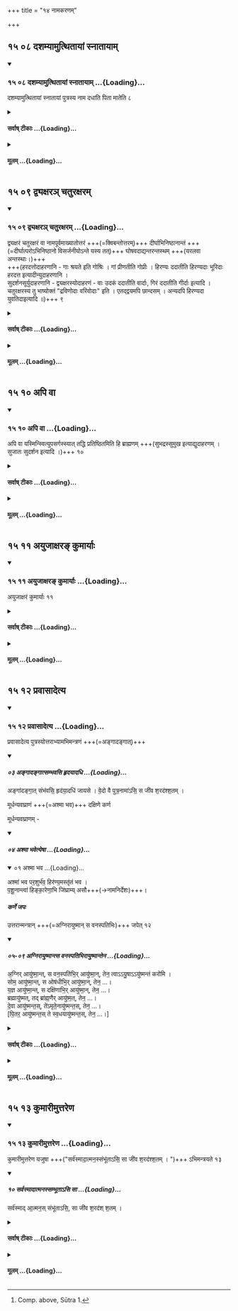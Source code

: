 +++
title = "१४ नामकरणम्"

+++


## १५ ०८ दशम्यामुत्थितायां स्नातायाम्

<div class="js_include" includetitle="true" newlevelforh1="3" unfilled url="/vedAH_yajuH/taittirIyam/sUtram/ApastambaH/gRhyam/sUtra-pAThaH/vishvAsa-prastutiH/14_nAmakaraNam/15_08_dashamyAmutthitAyAM_snAtAyAm.md">
<details open><summary><h3>१५ ०८ दशम्यामुत्थितायां स्नातायाम् ...{Loading}...</h3></summary>

दशम्यामुत्थितायां स्नातायां पुत्रस्य नाम दधाति पिता मातेति ८

</details>
</div>
<div class="js_include collapsed" newlevelforh1="4" title="सर्वाष् टीकाः" unfilled url="/vedAH_yajuH/taittirIyam/sUtram/ApastambaH/gRhyam/sUtra-pAThaH/sarvASh_TIkAH/14_nAmakaraNam/15_08_dashamyAmutthitAyAM_snAtAyAm.md">
<details><summary><h4>सर्वाष् टीकाः ...{Loading}...</h4></summary>
<details><summary>Oldenberg</summary>

8. On the tenth day, after (the mother) has risen and taken a bath, he gives a name to the son. The father and the mother (should pronounce that name first).
</details>
<details><summary>हरदत्त-प्रस्तावः</summary>

एवं जातकर्मोक्त्वा क्रमप्राप्तं नामकरणमाह—
</details>
<details><summary>हरदत्तः</summary>

उत्थानं नाम सूतिकालिङ्गानामग्न्युदकुम्भादीनामपनयनम् ।
भर्तुश्च नापितकर्म ।
यच्चान्यत् स्त्रियो विदुः तच्च सर्ववर्णानां दशमेऽहनि भवति ।
दशमीशब्देन न रात्रिरुच्यते किं तर्हि ? अहोरात्रसमुदायः यथा "तस्मात् सदृशीनां रात्रीणाम्" इति ।
तत्र परिभाषावशादहन्येव कर्म स्नानं च सति सम्भवे तस्मिन्नेवाहनि नियमेन भवति ।
प्रकारणादेव सिद्धे पुत्रस्येति वचनं वक्ष्यमाणो "नाम्नो लक्षणविशेषः" तस्यैव यथा स्यात् ।
तेन कुमार्याः "अयुजाक्षरं कुमार्याः" (आप.गृ.१५-११.) इत्येतावदेव भवति ।
न "नामपूर्वमाख्यातोत्तरम्" इत्यादि ।
**पिता मातेति** वचनं तौ नामाग्रेऽभिव्याहरेतामित्येवमर्थम् । विज्ञायते च "पिता माता च दधतुर्यदग्रे" ( तै. सं.१-५-१०.) इति ।
तत्र प्रयोगः– शुचीन् मन्त्रवतस्सर्वकृत्येषु भोजयेद् (आप.ध.२-१४-९.) इति ब्राह्मणान् भोजयित्वा पिता माता च नामाग्रेऽभिव्याहृत्याशीर्वचनं ब्राह्मणैरभिव्याहारयेताम् ।
अमुष्मै स्वस्तीति कल्पान्तरे दर्शनात् ।
केचित् नाम करिष्याव सङ्कल्पमिच्छन्ति ॥८॥
</details>
<details><summary>सुदर्शनः</summary>

**दशम्यां** रात्रौ दशमेऽहनि ।
**उत्थितायां** सूतिकागृहान्निष्क्रान्तायां प्रसूतिकायां स्नातायां च सत्याम् ।
एवं वदता दशमेऽहनि निष्क्रम्य स्नातव्यमित्युक्तं भवति ।
**पुत्रस्य पिता नाम दधाति** व्यवस्थापयति ; न तु करोति; शब्दार्थयोस्सम्बन्धस्य नित्यत्वात् ।
**माता च** ।
इतिशब्दश्चार्थे, मातापितरौ सहितौ नाम धत्त इति ।
इममर्थं मन्त्रवर्णोऽप्याह "मम नाम प्रथमं जातवेदः पिता माता च दधतुर्यदग्रे" (तै.सं.१-५-१०) इति ॥८॥
</details>
</details>
</div>
<div class="js_include collapsed" newlevelforh1="4" title="मूलम्" unfilled url="/vedAH_yajuH/taittirIyam/sUtram/ApastambaH/gRhyam/sUtra-pAThaH/mUlam/14_nAmakaraNam/15_08_dashamyAmutthitAyAM_snAtAyAm.md">
<details><summary><h4>मूलम् ...{Loading}...</h4></summary>

दशम्यामुत्थितायां स्नातायां पुत्रस्य नाम दधाति पिता मातेति ।

</details>
</div>

## १५ ०९ द्व्यक्षरञ् चतुरक्षरम्

<div class="js_include" includetitle="true" newlevelforh1="3" unfilled url="/vedAH_yajuH/taittirIyam/sUtram/ApastambaH/gRhyam/sUtra-pAThaH/vishvAsa-prastutiH/14_nAmakaraNam/15_09_dvyaxara~n_chaturaxaram.md">
<details open><summary><h3>१५ ०९ द्व्यक्षरञ् चतुरक्षरम् ...{Loading}...</h3></summary>

द्व्यक्षरं चतुरक्षरं वा नामपूर्वमाख्यातोत्तरं +++(=क्विबन्तोत्तरम्)+++ दीर्घाभिनिष्ठानान्तं +++(=दीर्घात्परोऽभिनिष्ठानो विसर्जनीयोऽन्ते यस्य तत्)+++ घोषवदाद्यन्तरन्तस्थम् +++(यरलवा अन्तस्थाः।)+++  
+++(हरदत्तोदाहरणानि - गाः श्रयते इति गोश्रिः । गां प्रीणतीति गोप्रीः । हिरण्यः ददातीति हिरण्यदाः भूरिदाः हरदत्त इत्यादीन्युदाहरणानि ।  
सुदर्शनसूर्युदाहरणानि - द्व्यक्षरस्योदाहरणं - वाः उदकं ददातीति वार्दाः, गिरं ददातीति गीर्दाः इत्यादि । चतुरक्षरस्य तु भाष्योक्तं "द्रविणोदाः वरिवोदाः" इति । एतद्द्वयमपि छान्दसम् । अन्यदपि हिरण्यदा युवतिदाइत्यादि ॥)+++
९

</details>
</div>
<div class="js_include collapsed" newlevelforh1="4" title="सर्वाष् टीकाः" unfilled url="/vedAH_yajuH/taittirIyam/sUtram/ApastambaH/gRhyam/sUtra-pAThaH/sarvASh_TIkAH/14_nAmakaraNam/15_09_dvyaxara~n_chaturaxaram.md">
<details><summary><h4>सर्वाष् टीकाः ...{Loading}...</h4></summary>
<details><summary>Oldenberg</summary>

9. (It should be a name) of two syllables or of four syllables; the first part should be a noun; the second a verb; it should have a long vowel (or) the Visarga at the end, should begin with a sonant, and contain a semi-vowel.
</details>
<details><summary>हरदत्तः</summary>

अथ नाम्नो लक्षणविशेषः ।
सव्यञ्जनो निर्व्यञ्जनो वा स्वरो **ऽक्षरं नाम** द्रव्यप्रधानं, तत्पूर्वपदं यत्र तत् **नामपूर्वं** क्रियानिमित्तमाख्यातं, तदुत्तरपदं यत्र तत् **आख्यातोत्तरं** दीर्घात्परोऽभिनिष्ठानो विसर्जनीयोऽन्ते यस्य तत् **दीर्घाभिनिष्ठानान्तम्** तथा घोषवद्व्यञ्जनमादिभूतं यस्य तत् **घोषवदादि** अन्तर्मध्ये अन्तस्था यस्य तत् **अन्तरन्तस्थम्** वर्गाणां तृतीयचतुर्थौ हकारश्च घोषवन्तः ।
यरलवा अन्तस्थाः ।
दिवं नयतीति द्युतिः ।
गाः श्रयते इति गोश्रिः ।
गां प्रीणातीति गोप्रीः ।
हिरण्यं ददातीति हिरण्यदाः
भूरिदाः हरदत्त इत्यादीन्युदाहरणानि ।
"ऋष्यणूकं देवाताणूकं वा यथा वैषां पूर्वपुरुषाणां नामानि स्यु"रिति (बौ.गृ. २.२.२८,२९.) बौधायनः ।
**ऋष्यणूकं** ऋष्यभिधायि–वसिष्ठो जमदग्निरिति ।
**देवताणूकं** देवताभिधायि रुद्रो विष्णुरिति ।
**पूर्वपुरुषाः** पित्रादयः ॥९॥
</details>
<details><summary>सुदर्शनः</summary>

अथ व्यवस्थापनीयस्य नाम्नो लक्षणमुच्यते– **द्व्यक्षरं चतुरक्षरं** वेति समासेऽभिप्रेतः, न तु रूढिः "नामपूर्वमाख्यातोत्तरम्" इति पूर्वोत्तरखण्डव्यवस्थापनात् ।
नापि वाक्यम् ; तस्य द्रव्यवाचकत्वाभावात् ।
कुतः पुनर्वाक्यसमासयोरर्थवत्समुदायत्वाविशेषेऽपि समास एव द्रव्यवाचको न वाक्यम्? इति चेत् ; "कृत्तद्धितसमासाश्च" (पा.सू.१-२-४६.) इति समासग्रहणस्य नियमार्थत्वात् ।
**नामपूर्वं**, द्रव्यवाचकं सुबन्तं पदं नाम, तत्पूर्वं यस्य तन्नामपूर्वम् ।
तथा आख्यातमुत्तरं पदं यस्य नाम्नस्तदाख्यातोत्तरम् ।

ननु– "सुप्सुपा" इति समासनियमात् आख्यातेन तिङन्तेन नैव समासः? सत्यम् ; अत एवात्र आख्यातशब्देन आख्यातसदृशं क्विबन्तं सुबन्तमेव विवक्षितम् ।
सादृश्यं च क्रियाप्राधान्याभावेऽपि क्रियावाचित्वमात्रात्, "क्विबन्तो धातुत्वं न जहाति" इति धातुसंज्ञत्वाच्च ।
**दीर्घाभिनिष्ठानान्तं** दीर्घश्चाभिनिष्ठानश्चान्ते यस्य नाम्नस्तत्तथोक्तम् ।
अभिनिष्ठान इति विसर्जनीयस्य पूर्वाचार्याणां संज्ञा ।
घोषवान् वर्ण आदिर्यस्य नाम्नस्तत् **घोषवदादि ।**
घेषवर्णाश्च प्रातिशाख्यसूत्रे प्रसिद्धाः, "ऊष्मविसर्जनीयप्रथमद्वितीया अघोषाः
न हकारः ।
व्यञ्जनशेषो घोषवान् "इति ।
**अन्तरन्तस्थं** अन्तः मध्ये यस्य नाम्नोऽन्तस्थाः यरलवास्तत्तथोक्तम् ।
द्व्यक्षरस्योदाहरणं–वार्दाः,
वाः उदकं ददातीति वार्दाः, गिरं ददातीति गीर्दाः इत्यादि ।
चतुरक्षरस्य तु भाष्योक्तं "द्रविणोदाः वरिवोदाः" इति ।
एतद्द्वयमपि छान्दसम् ।
अन्यदपि हिरण्यदा युवतिदा इत्यादि ॥९॥
</details>
</details>
</div>
<div class="js_include collapsed" newlevelforh1="4" title="मूलम्" unfilled url="/vedAH_yajuH/taittirIyam/sUtram/ApastambaH/gRhyam/sUtra-pAThaH/mUlam/14_nAmakaraNam/15_09_dvyaxara~n_chaturaxaram.md">
<details><summary><h4>मूलम् ...{Loading}...</h4></summary>

द्व्यक्षरं चतुरक्षरं वा नामपूर्वमाख्यातोत्तरं दीर्घाभिनिष्ठानान्तं घोषवदाद्यन्तरन्तस्थम् ।

</details>
</div>

## १५ १० अपि वा

<div class="js_include" includetitle="true" newlevelforh1="3" unfilled url="/vedAH_yajuH/taittirIyam/sUtram/ApastambaH/gRhyam/sUtra-pAThaH/vishvAsa-prastutiH/14_nAmakaraNam/15_10_api_vA.md">
<details open><summary><h3>१५ १० अपि वा ...{Loading}...</h3></summary>

अपि वा यस्मिन्स्वित्युपसर्गस्स्यात् तद्धि प्रतिष्ठितमिति हि ब्राह्मणम् +++(सुभद्रस्सुमुख इत्याद्युदाहरणम् । सुजातः सुदर्शन इत्यादि ।)+++ १०  

</details>
</div>
<div class="js_include collapsed" newlevelforh1="4" title="सर्वाष् टीकाः" unfilled url="/vedAH_yajuH/taittirIyam/sUtram/ApastambaH/gRhyam/sUtra-pAThaH/sarvASh_TIkAH/14_nAmakaraNam/15_10_api_vA.md">
<details><summary><h4>सर्वाष् टीकाः ...{Loading}...</h4></summary>
<details><summary>Oldenberg</summary>

10. Or it should contain the particle su, for such a name has a firm foundation; thus it is said in a Brāhmaṇa.
</details>
<details><summary>हरदत्तः</summary>

अपि वा अयमपि पक्षः– यस्मिन्नाम्नि "सु" इत्ययमुपसर्गः स्यात् तदेव तत्र लक्षणम् ।
नान्यद्व्यक्षरत्वादि ।
तद्धि प्रतिष्ठितम् ।
हि शब्दोऽतिशये ।
पूर्वस्मादप्यतिशयेन प्रतिष्ठितं, तेन पूर्वमपि द्व्यक्षरादि प्रतिष्ठितम् ।
तथा च पूर्वस्मिन्नेव लक्षणे स्थित्वा भरद्वाज आह–द्व्यक्षरं चतुरक्षरं वा घोषवदाद्यन्तरन्तस्थं दीर्घाभिनिष्ठानान्तं तद्धि प्रसिद्धमिति विज्ञायते इति ।
**प्रतिष्ठितमिति** ।
ध्रुवमविनाश्यायुष्यमित्यर्थः ।
सुभद्रस्सुमुख इत्याद्युदाहरणम् ।
उपसर्ग इति वचनात्सोमसुदित्यादि प्रतिष्ठितं न भवति ॥१०॥
</details>
<details><summary>सुदर्शनः</summary>

अपि वा यस्मिन्नाम्नि "सु" इत्ययुमुपसर्गस्स्यात् तन्नाम **प्रतिष्ठितं** आयुष्मद्यज्ञादिक्रियावच्च भवति ; यथा– सुजातः सुदर्शन इत्यादि ।
इह ब्राह्मणग्रहणात् द्व्यक्षरादिविशेषणैः स्विति विशेषणं विकल्प्यते ।
हि शब्दोऽनर्थको निपातः, "अनर्थको मिताक्षरेषु" इति वचनात् ।
उपसर्गग्रहणमुपसर्गप्रतिरूपकाणां सुतसोमेत्यादीनां व्युदासार्थम् ।
अत्र बोधायनो विकल्पान्तराण्याह— "ऋष्यणूकं देवताणूकं वा यथा वैषां पूर्वपुरुषाणां नामानि स्युः" इति ।
अणूकमभिधायकं, प्रकरणात् ।
ऋष्यणूकं वसिष्ठः नारदः इत्यादि ।
देवताणूकं विष्णुः शिवः इति ।
पूर्वपुरुषाणां पितृपितामहादीनां वा नामानि यज्ञशर्मा, सोमशर्मा इत्यादिनि ॥१०॥
</details>
</details>
</div>
<div class="js_include collapsed" newlevelforh1="4" title="मूलम्" unfilled url="/vedAH_yajuH/taittirIyam/sUtram/ApastambaH/gRhyam/sUtra-pAThaH/mUlam/14_nAmakaraNam/15_10_api_vA.md">
<details><summary><h4>मूलम् ...{Loading}...</h4></summary>

अपि वा यस्मिन् स्वित्युपसर्गस्स्यात् तद्धि प्रतिष्ठितमिति हि ब्राह्मणम् ।

</details>
</div>

## १५ ११ अयुजाक्षरङ् कुमार्याः

<div class="js_include" includetitle="true" newlevelforh1="3" unfilled url="/vedAH_yajuH/taittirIyam/sUtram/ApastambaH/gRhyam/sUtra-pAThaH/vishvAsa-prastutiH/14_nAmakaraNam/15_11_ayujAxara~N_kumAryAH.md">
<details open><summary><h3>१५ ११ अयुजाक्षरङ् कुमार्याः ...{Loading}...</h3></summary>

अयुजाक्षरं कुमार्याः ११

</details>
</div>
<div class="js_include collapsed" newlevelforh1="4" title="सर्वाष् टीकाः" unfilled url="/vedAH_yajuH/taittirIyam/sUtram/ApastambaH/gRhyam/sUtra-pAThaH/sarvASh_TIkAH/14_nAmakaraNam/15_11_ayujAxara~N_kumAryAH.md">
<details><summary><h4>सर्वाष् टीकाः ...{Loading}...</h4></summary>
<details><summary>Oldenberg</summary>

11. A girl's name should have an odd number of syllables.
</details>
<details><summary>हरदत्तः</summary>

या संख्या अर्थविमितुं न शक्यते सा अयुक् संख्या ।
अयुञ्जि अक्षराणि यत्र तत् अयुजाक्षरम्–एकाक्षरं त्र्यक्षरमित्यादि ।
एतावदेव कुमार्या नामलणम्–गौः, वाक्, पृथिवि, पार्वतीति ॥११॥
</details>
<details><summary>सुदर्शनः</summary>

**अयुगक्षरं** विषमाक्षरं **कुमार्या** नाम भवति ।
अयुजाक्षरमिति छान्दसः ।
अयुगक्षरत्वमेकमेवात्र विशेषणम्, द्व्यक्षरादीनामनेन निवर्तितत्वात् ।
तद्यथा– श्रीः, गौः, भारती, कमला, पतिवल्लभा, कमलेक्षणा, इत्यादि ।
कुमार्या अपि जातकादयश्चौलान्ताः देहसंस्कारार्थाः क्रियास्तूष्णीं कर्तव्या एव ।
"अमन्त्रिका तु कार्येयं स्त्रीणामावृदशेषतः ॥
संस्कारार्थं शरीरस्य यथाकालं यथाक्रमम्" ॥
(म.स्मृ.२-६६.)
इति मनुवचनात् ।
इह च द्रव्यनिष्ठा भावार्थाः प्राशनवपनादय एव निष्कृष्य कर्तव्याः, न तु होमाः ; एवमेव शिष्टाचारात्, स्मृत्यर्थसारे दृष्टत्वाच्च ॥११॥
</details>
</details>
</div>
<div class="js_include collapsed" newlevelforh1="4" title="मूलम्" unfilled url="/vedAH_yajuH/taittirIyam/sUtram/ApastambaH/gRhyam/sUtra-pAThaH/mUlam/14_nAmakaraNam/15_11_ayujAxara~N_kumAryAH.md">
<details><summary><h4>मूलम् ...{Loading}...</h4></summary>

अयुजाक्षरं कुमार्याः ।

</details>
</div>

## १५ १२ प्रवासादेत्य

<div class="js_include" includetitle="true" newlevelforh1="3" unfilled url="/vedAH_yajuH/taittirIyam/sUtram/ApastambaH/gRhyam/sUtra-pAThaH/vishvAsa-prastutiH/14_nAmakaraNam/15_12_pravAsAdetya.md">
<details open><summary><h3>१५ १२ प्रवासादेत्य ...{Loading}...</h3></summary>


प्रवासादेत्य पुत्रस्योत्तराभ्यामभिमन्त्रणं +++(=अङ्गादङ्गात्)+++  

<div class="js_include bg-light-yellow" includetitle="false" newlevelforh1="2" unfilled="" url="/vedAH_yajuH/taittirIyam/sUtram/ApastambaH/gRhyam/ekAgnikANDam/vishvAsa-prastutiH/2_14/03_angAdangAtsambhavasi_hRdayAdadhi.md">
<details open><summary><h5>०३ अङ्गादङ्गात्सम्भवसि हृदयादधि ...{Loading}...</h5></summary>


अङ्गा॑दङ्गा॒त् संभ॑वसि॒ हृद॑या॒दधि॑ जायसे । वे॒दो वै पुत्र॒नामा॑ऽसि॒ स जी॑व श॒रद॑श्श॒तम् ।  

</details>
</div>


मूर्धन्यवघ्राणं +++(=अश्मा भव)+++  दक्षिणे कर्ण  

मूर्धन्यवघ्राणम् -
<div class="js_include bg-light-yellow" includetitle="false" newlevelforh1="2" unfilled="" url="/vedAH_yajuH/taittirIyam/sUtram/ApastambaH/gRhyam/ekAgnikANDam/vishvAsa-prastutiH/2_14/04_ashmA_bhavetyeShA.md">
<details open><summary><h5>०४ अश्मा भवेत्येषा ...{Loading}...</h5></summary>
<div class="js_include" includetitle="false" newlevelforh1="2" unfilled="" url="/vedAH_yajuH/taittirIyam/sUtram/ApastambaH/gRhyam/ekAgnikANDam/vishvAsa-prastutiH/2_12/01_ashmA_bhava.md">
<details open><summary><h7>०१ अश्मा भव ...{Loading}...</h7></summary>



अश्मा॑ भव पर॒शुर्भ॑व॒ हिर॑ण्य॒मस्तृ॑तं भव ।  
प॒शू॒नान्त्वा॑ हिङ्का॒रेणा॒भि  जि॑घ्राम्य् असौ+++(→नामनिर्देशः)+++।

</details>
</div>
</details>
</div>


##### कर्णे जपः  
उत्तरान्मन्त्रान् +++(=अग्निरायुष्मान् स वनस्पतिभिः)+++ जपेत् १२  
<div class="js_include bg-light-yellow" includetitle="false" newlevelforh1="2" unfilled="" url="/vedAH_yajuH/taittirIyam/sUtram/ApastambaH/gRhyam/ekAgnikANDam/vishvAsa-prastutiH/2_14/05-09_agnirAyuShmAntsa_vanaspatibhirAyuShmAntena.md">
<details open><summary><h5>०५-०९ अग्निरायुष्मान्त्स वनस्पतिभिरायुष्मान्तेन ...{Loading}...</h5></summary>


अ॒ग्निर् आयु॑ष्मा॒न्त्, स वन॒स्पति॑भि॒र् आयु॑ष्मा॒न्, तेन॒ त्वाऽऽयु॒षाऽऽयु॑ष्मन्तं करोमि ।  
सोम॒ आयु॑ष्मा॒न्त्, स ओष॑धीभि॒र् आयु॑ष्मा॒न्, तेन॒ …।  
य॒ज्ञ आयु॑ष्मा॒न्त्, स दक्षि॑णाभि॒र् आयु॑ष्मा॒न्, तेन॒ …।  
ब्रह्मायु॑ष्मत्, तद् ब्रा॑ह्म॒णैर् आयु॑ष्म॒त्, तेन॒ …।  
दे॒वा आयु॑ष्मन्त॒स्, ते॑ऽमृते॒नायु॑ष्मन्त॒स्, तेन॒ …।  
[पि॒तर॒ आयु॑ष्मन्त॒स् ते स्व॒धयायु॑ष्मन्त॒स्, तेन॒ …।]

</details>
</div>
</details>
</div>
<div class="js_include collapsed" newlevelforh1="4" title="सर्वाष् टीकाः" unfilled url="/vedAH_yajuH/taittirIyam/sUtram/ApastambaH/gRhyam/sUtra-pAThaH/sarvASh_TIkAH/14_nAmakaraNam/15_12_pravAsAdetya.md">
<details><summary><h4>सर्वाष् टीकाः ...{Loading}...</h4></summary>
<details><summary>Oldenberg</summary>

12. [^2]  When (the father) returns from a journey, he should address the child and kiss him on his head with the next two (verses, M. II, 14, 3. 4), and should murmur the next Mantras (II, 14, 5) into his right ear.


[^2]:  Comp. above, Sūtra 1.
</details>
<details><summary>हरदत्तः</summary>

**प्रवासाद्** आगत्य तु **उत्तराभ्यामभिमन्त्रणमवघ्राणं च** क्रमेण कर्तव्यम् ।
अङ्गादङ्गादित्यभिमन्त्रणं, "अश्मा भव" इत्यवघ्राणम् ।
नामनिर्देशश्च "अभिजिघ्रामि यज्ञशर्म"न्निति ।
मन्त्रलिङ्गात् कुमार्या अभिमन्त्रणान्तरोपदेशाच्च सिद्धे पुत्रग्रहणं मूर्धन्यवघ्राणं दक्षिणे कर्णे जापश्च कुमार्या मा भूत् ।
अन्यथा लिङ्गविरोधाभावात् उभयं कुमार्या अपि स्यात् ।
तस्या अपि प्रकृतत्वात् ।
कुमारीमुत्तरेणेत्ययं च अभिमन्त्रणस्यैव प्रत्याम्नायः स्यात्, नेतरयोः ।
उत्तरे मन्त्राः "अग्निरायुष्मानिति पञ्चे"त्यादिष्टाः । तान् पुत्रस्य **दक्षिणे कर्णे जपेत्** ।
मन्त्रग्रहणं क्रियते "अग्निरायुष्मानिति पञ्चे"त्यस्य पञ्चशब्दस्य मन्त्रेषु वृत्तिरिति प्रज्ञापनार्थम् ॥१२॥
</details>
<details><summary>सुदर्शनः</summary>

**प्रवासादागत्योत्तराभ्यां** "अङ्गादङ्गात्" "अश्मा भव" इत्येताभ्यां **पुत्रस्याभिमन्त्रणं** कर्तव्यम् ।
तथैताभ्यामेव **मूर्धन्यवघ्राणम्** ।
असावित्यस्य स्थाने दशम्यां कृतं नाम सम्बुद्ध्या गृह्णाति ।
केचित् "अङ्गादङ्गादित्यभिमन्त्रणम् ।" "अश्मा भवे"त्यवघ्राणमिति ।
तथा सति एवं विभज्यैव विनियुञ्जीत, क्रमेणेति वा ब्रूयात् ।
ततः पुत्रस्य **दक्षिणे कर्णे उत्तरान्** "अग्निरायुष्मान् स वनस्पतिभिः" इत्यादिकान् सानुषङ्गान् पञ्च **मन्त्रान् जपेत्** ।
एतच्च त्रयं प्रतिपुत्रमावर्तते ॥१२॥
</details>
</details>
</div>
<div class="js_include collapsed" newlevelforh1="4" title="मूलम्" unfilled url="/vedAH_yajuH/taittirIyam/sUtram/ApastambaH/gRhyam/sUtra-pAThaH/mUlam/14_nAmakaraNam/15_12_pravAsAdetya.md">
<details><summary><h4>मूलम् ...{Loading}...</h4></summary>

प्रवासादेत्य पुत्रस्योत्तराभ्यामभिमन्त्रणं मूर्धन्यवघ्राणं दक्षिणे कर्ण उत्तरान् मन्त्रान् जपेत्।

</details>
</div>

## १५ १३ कुमारीमुत्तरेण

<div class="js_include" includetitle="true" newlevelforh1="3" unfilled url="/vedAH_yajuH/taittirIyam/sUtram/ApastambaH/gRhyam/sUtra-pAThaH/vishvAsa-prastutiH/14_nAmakaraNam/15_13_kumArImuttareNa.md">
<details open><summary><h3>१५ १३ कुमारीमुत्तरेण ...{Loading}...</h3></summary>

कुमारीमुत्तरेण यजुषा +++("सर्व॑स्मादा॒त्मन॒स्संभू॑ताऽसि॒ सा जी॑व श॒रद॑श्श॒तम् । ")+++ ऽभिमन्त्रयते १३  

<div class="js_include bg-light-yellow" includetitle="false" newlevelforh1="2" unfilled="" url="/vedAH_yajuH/taittirIyam/sUtram/ApastambaH/gRhyam/ekAgnikANDam/vishvAsa-prastutiH/2_14/10_sarvasmAdAtmanassambhUtA-si_sA.md">
<details open><summary><h5>१० सर्वस्मादात्मनस्सम्भूताऽसि सा ...{Loading}...</h5></summary>


सर्व॑स्माद् आ॒त्मन॒स् संभू॑ताऽसि॒, सा जी॑व श॒रद॑श् श॒तम् ।  

</details>
</div>
</details>
</div>
<div class="js_include collapsed" newlevelforh1="4" title="सर्वाष् टीकाः" unfilled url="/vedAH_yajuH/taittirIyam/sUtram/ApastambaH/gRhyam/sUtra-pAThaH/sarvASh_TIkAH/14_nAmakaraNam/15_13_kumArImuttareNa.md">
<details><summary><h4>सर्वाष् टीकाः ...{Loading}...</h4></summary>
<details><summary>Oldenberg</summary>

13. With the next Yajus (II, 14, 6) he addresses a daughter (when returning from a journey).
</details>
<details><summary>हरदत्तः</summary>

प्रवासादेत्य **कुमारीं** स्त्रीप्रजां **उत्तरेण यजुषा** "सर्वस्मादात्मनः सम्भूतासी"त्यनेन **अभिमन्त्रयते** ।
दुहितरमिति कर्तव्ये कुमारीमिति वचनं प्रदानादूर्ध्वं माभूदिति ।
पुत्रस्य तु यावज्जीवं भवति पुत्रेऽपि प्रोषितागते अभिमन्त्रणादित्रयं भवति न्यायस्य तुल्यत्वात् ॥१३॥
</details>
<details><summary>सुदर्शनः</summary>

प्रवासादेत्येत्यनुवर्तते ।
**उत्तरेण** "सर्वस्मादात्मनः" इत्यनेन **यजुषा** कुमारीं कन्यामप्रत्ता**मभिमन्त्रयते** ।
कुमार्यास्त्वेतावदेव, न त्ववघ्राणजपौ; अवचनात्, तत्र पुत्रस्येति ग्रहणान्मन्त्रस्थपुल्लिङ्गविरोधाच्च ॥१३॥

इति श्रीसुदर्षनार्यविरचिते गृह्यतात्पर्यपदर्शने पञ्चदशः खण्डः ॥
</details>
</details>
</div>
<div class="js_include collapsed" newlevelforh1="4" title="मूलम्" unfilled url="/vedAH_yajuH/taittirIyam/sUtram/ApastambaH/gRhyam/sUtra-pAThaH/mUlam/14_nAmakaraNam/15_13_kumArImuttareNa.md">
<details><summary><h4>मूलम् ...{Loading}...</h4></summary>

कुमारीमुत्तरेण यजुषाऽभिमन्त्रयते।

</details>
</div>
